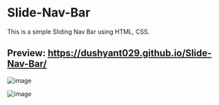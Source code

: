 # Slide-Nav-Bar

This is a simple Sliding Nav Bar using HTML, CSS.

## Preview: https://dushyant029.github.io/Slide-Nav-Bar/

![image](https://user-images.githubusercontent.com/55031190/103684773-2183f080-4fb2-11eb-8084-2f30385264e0.png)

![image](https://user-images.githubusercontent.com/55031190/103684810-2fd20c80-4fb2-11eb-8260-873d3f72d09f.png)
